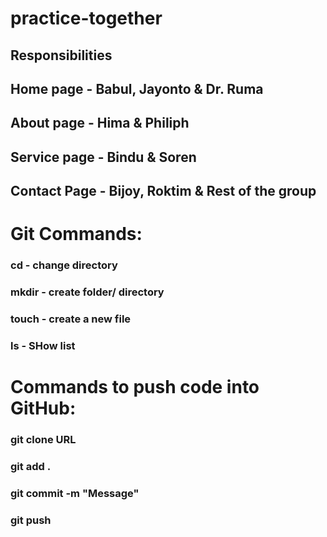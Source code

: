 # practice-together

## Responsibilities

## Home page - Babul, Jayonto & Dr. Ruma
## About page - Hima & Philiph
## Service page - Bindu & Soren
## Contact Page - Bijoy, Roktim & Rest of the group 

# Git Commands:

### cd - change directory
### mkdir - create folder/ directory
### touch - create a new file
### ls - SHow list
### 

# Commands to push code into GitHub:
### git clone URL
### git add .
### git commit -m "Message"
### git push 
